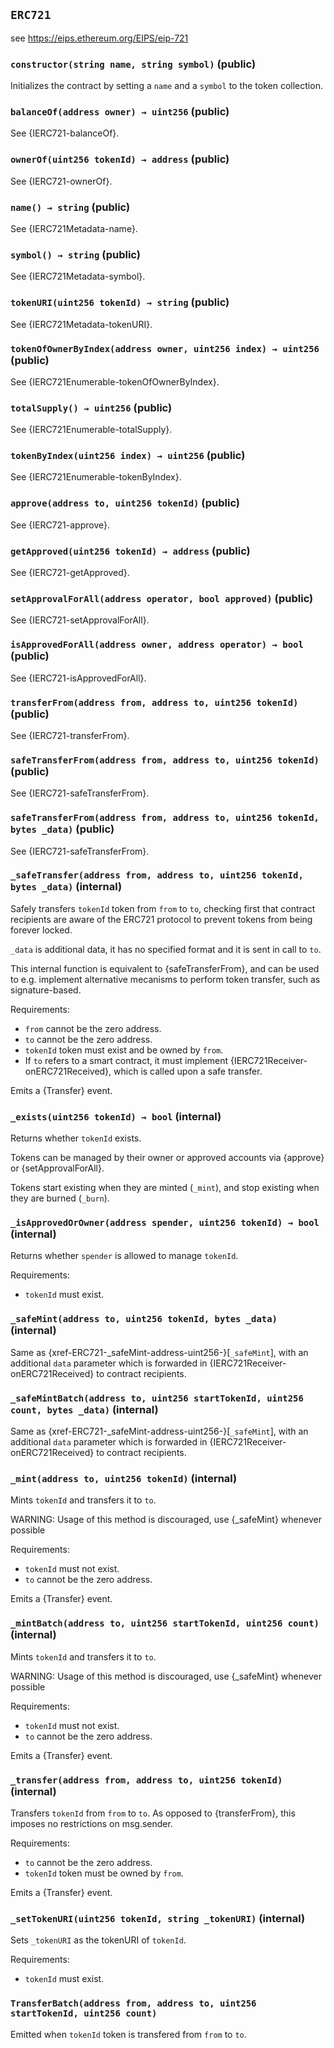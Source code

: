 ## `ERC721`



see https://eips.ethereum.org/EIPS/eip-721


### `constructor(string name, string symbol)` (public)



Initializes the contract by setting a `name` and a `symbol` to the token collection.

### `balanceOf(address owner) → uint256` (public)



See {IERC721-balanceOf}.

### `ownerOf(uint256 tokenId) → address` (public)



See {IERC721-ownerOf}.

### `name() → string` (public)



See {IERC721Metadata-name}.

### `symbol() → string` (public)



See {IERC721Metadata-symbol}.

### `tokenURI(uint256 tokenId) → string` (public)



See {IERC721Metadata-tokenURI}.

### `tokenOfOwnerByIndex(address owner, uint256 index) → uint256` (public)



See {IERC721Enumerable-tokenOfOwnerByIndex}.

### `totalSupply() → uint256` (public)



See {IERC721Enumerable-totalSupply}.

### `tokenByIndex(uint256 index) → uint256` (public)



See {IERC721Enumerable-tokenByIndex}.

### `approve(address to, uint256 tokenId)` (public)



See {IERC721-approve}.

### `getApproved(uint256 tokenId) → address` (public)



See {IERC721-getApproved}.

### `setApprovalForAll(address operator, bool approved)` (public)



See {IERC721-setApprovalForAll}.

### `isApprovedForAll(address owner, address operator) → bool` (public)



See {IERC721-isApprovedForAll}.

### `transferFrom(address from, address to, uint256 tokenId)` (public)



See {IERC721-transferFrom}.

### `safeTransferFrom(address from, address to, uint256 tokenId)` (public)



See {IERC721-safeTransferFrom}.

### `safeTransferFrom(address from, address to, uint256 tokenId, bytes _data)` (public)



See {IERC721-safeTransferFrom}.

### `_safeTransfer(address from, address to, uint256 tokenId, bytes _data)` (internal)



Safely transfers `tokenId` token from `from` to `to`, checking first that contract recipients
are aware of the ERC721 protocol to prevent tokens from being forever locked.

`_data` is additional data, it has no specified format and it is sent in call to `to`.

This internal function is equivalent to {safeTransferFrom}, and can be used to e.g.
implement alternative mecanisms to perform token transfer, such as signature-based.

Requirements:

- `from` cannot be the zero address.
- `to` cannot be the zero address.
- `tokenId` token must exist and be owned by `from`.
- If `to` refers to a smart contract, it must implement {IERC721Receiver-onERC721Received}, which is called upon a safe transfer.

Emits a {Transfer} event.

### `_exists(uint256 tokenId) → bool` (internal)



Returns whether `tokenId` exists.

Tokens can be managed by their owner or approved accounts via {approve} or {setApprovalForAll}.

Tokens start existing when they are minted (`_mint`),
and stop existing when they are burned (`_burn`).

### `_isApprovedOrOwner(address spender, uint256 tokenId) → bool` (internal)



Returns whether `spender` is allowed to manage `tokenId`.

Requirements:

- `tokenId` must exist.

### `_safeMint(address to, uint256 tokenId, bytes _data)` (internal)



Same as {xref-ERC721-_safeMint-address-uint256-}[`_safeMint`], with an additional `data` parameter which is
forwarded in {IERC721Receiver-onERC721Received} to contract recipients.

### `_safeMintBatch(address to, uint256 startTokenId, uint256 count, bytes _data)` (internal)



Same as {xref-ERC721-_safeMint-address-uint256-}[`_safeMint`], with an additional `data` parameter which is
forwarded in {IERC721Receiver-onERC721Received} to contract recipients.

### `_mint(address to, uint256 tokenId)` (internal)



Mints `tokenId` and transfers it to `to`.

WARNING: Usage of this method is discouraged, use {_safeMint} whenever possible

Requirements:

- `tokenId` must not exist.
- `to` cannot be the zero address.

Emits a {Transfer} event.

### `_mintBatch(address to, uint256 startTokenId, uint256 count)` (internal)



Mints `tokenId` and transfers it to `to`.

WARNING: Usage of this method is discouraged, use {_safeMint} whenever possible

Requirements:

- `tokenId` must not exist.
- `to` cannot be the zero address.

Emits a {Transfer} event.

### `_transfer(address from, address to, uint256 tokenId)` (internal)



Transfers `tokenId` from `from` to `to`.
 As opposed to {transferFrom}, this imposes no restrictions on msg.sender.

Requirements:

- `to` cannot be the zero address.
- `tokenId` token must be owned by `from`.

Emits a {Transfer} event.

### `_setTokenURI(uint256 tokenId, string _tokenURI)` (internal)



Sets `_tokenURI` as the tokenURI of `tokenId`.

Requirements:

- `tokenId` must exist.


### `TransferBatch(address from, address to, uint256 startTokenId, uint256 count)`



Emitted when `tokenId` token is transfered from `from` to `to`.

